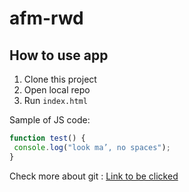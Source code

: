 # afm-rwd

## How to use app
1. Clone this project
2. Open local repo
3. Run `index.html`

Sample of JS code:
```javascript
function test() {
 console.log("look ma’, no spaces");
}
```

Check more about git : [Link to be clicked](http://github.com/angular)
